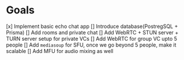 # Goals
[x] Implement basic echo chat app
[] Introduce database(PostregSQL + Prisma)
[] Add rooms and private chat
[] Add WebRTC + STUN server + TURN server setup for private VCs
[] Add WebRTC for group VC upto 5 people
[] Add `mediasoup` for SFU, once we go beyond 5 people, make it scalable
[] Add MFU for audio mixing as well
